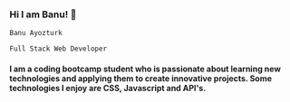 ### Hi I am Banu! 👋

<!--
**banuayozturk/banuayozturk** is a ✨ _special_ ✨ repository because its `README.md` (this file) appears on your GitHub profile.

Here are some ideas to get you started:

- 🔭 I’m currently working on ...
- 🌱 I’m currently learning ...
- 👯 I’m looking to collaborate on ...
- 🤔 I’m looking for help with ...
- 💬 Ask me about ...
- 📫 How to reach me: ...
- 😄 Pronouns: ...
- ⚡ Fun fact: ...
-->
 
    Banu Ayozturk
    
    Full Stack Web Developer
    
 #### I am a coding bootcamp student who is passionate about learning new technologies and applying them to create innovative projects. Some technologies I enjoy are CSS, Javascript and API's.   
